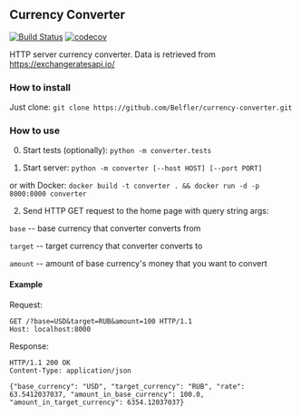 ## Currency Converter

[![Build Status](https://travis-ci.com/Belfler/currency-converter.svg?branch=master)](https://travis-ci.com/Belfler/currency-converter) [![codecov](https://codecov.io/gh/Belfler/currency-converter/branch/master/graph/badge.svg)](https://codecov.io/gh/Belfler/currency-converter)



HTTP server currency converter. Data is retrieved from https://exchangeratesapi.io/

### How to install
Just clone: `git clone https://github.com/Belfler/currency-converter.git`

### How to use
0) Start tests (optionally): `python -m converter.tests`

1) Start server: `python -m converter [--host HOST] [--port PORT]`

or with Docker: `docker build -t converter . && docker run -d -p 8000:8000 converter`

2) Send HTTP GET request to the home page with query string args:

`base` -- base currency that converter converts from

`target` -- target currency that converter converts to

`amount` -- amount of base currency's money that you want to convert

#### Example

Request: 

    GET /?base=USD&target=RUB&amount=100 HTTP/1.1
    Host: localhost:8000

Response: 

    HTTP/1.1 200 OK
    Content-Type: application/json
    
    {"base_currency": "USD", "target_currency": "RUB", "rate": 63.5412037037, "amount_in_base_currency": 100.0, "amount_in_target_currency": 6354.12037037}
    


